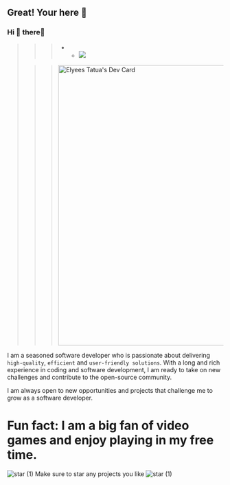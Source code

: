 ## Great! Your here 🎉
### Hi 🧸 there👋 
> > > * * ![](https://komarev.com/ghpvc/?username=kooya3&color=green&style=for-the-badge) 
> 
> > > <a href="https://app.daily.dev/kooya3"><img src="https://api.daily.dev/devcards/v2/AUBFgdIMOLOVR9Ky47Tsw.png?type=wide&r=yq2" width="652" alt="Elyees Tatua's Dev Card"/></a>


I am a seasoned software developer who is passionate about delivering `high-quality`, `efficient` and `user-friendly solutions`. With a long and rich experience in coding and software development, I am ready to take on new challenges and contribute to the open-source community.

I am always open to new opportunities and projects that challenge me to grow as a software developer.

# Fun fact: I am a big fan of video games and enjoy playing in my free time.




 ![star (1)](https://user-images.githubusercontent.com/84116117/222882267-2d4806e0-793b-49c8-8f1b-2e99aa1c62b8.png) Make sure to star any projects you like ![star (1)](https://user-images.githubusercontent.com/84116117/222882252-e492996e-244f-4b98-b001-77581ebd8f8a.png)


